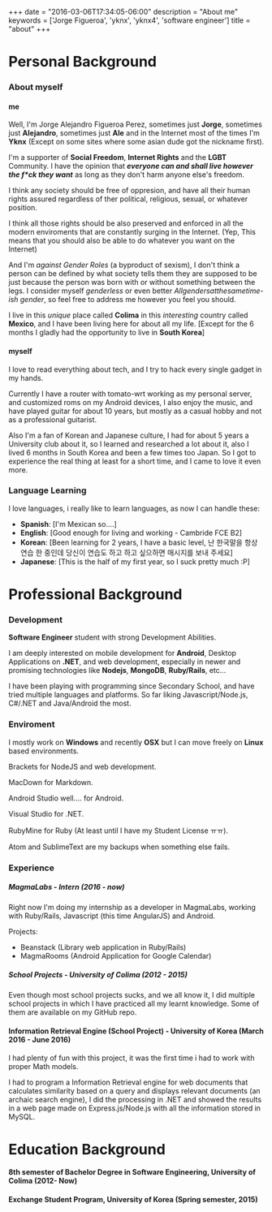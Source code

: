 +++
date = "2016-03-06T17:34:05-06:00"
description = "About me"
keywords = ['Jorge Figueroa', 'yknx', 'yknx4', 'software engineer']
title = "about"
+++

# Personal Background

### About myself

#### me
Well, I'm Jorge Alejandro Figueroa Perez, sometimes just **Jorge**, sometimes just **Alejandro**, sometimes just **Ale** and in the Internet most of the times I'm **Yknx** (Except on some sites where some asian dude got the nickname first).

I'm a supporter of **Social Freedom**, **Internet Rights** and the **LGBT** Community. I have the opinion that _**everyone can and shall live however the f*ck they want**_ as long as they don't harm anyone else's freedom.

I think any society should be free of oppresion, and have all their human rights assured regardless of ther political, religious, sexual, or whatever position. 

I think all those rights should be also preserved and enforced in all the modern enviroments that are constantly surging in the Internet. (Yep, This means that you should also be able to do whatever you want on the Internet)

And I'm *against Gender Roles* (a byproduct of sexism), I don't think a person can be defined by what society tells them they are supposed to be just because the person was born with or without something between the legs. I consider myself *genderless* or even better *Allgendersatthesametime-ish gender*, so feel free to address me however you feel you should.

I live in this *unique* place called **Colima** in this *interesting*
country called **Mexico**, and I have been living here for about all my life. [Except for the 6 months I gladly had the opportunity to live in **South Korea**]

#### myself
I love to read everything about tech, and I try to hack every
single gadget in my hands. 

Currently I have a router with
tomato-wrt working as my personal server, and customized
roms on my Android devices, I also enjoy the music, and have played guitar for about 10 years, but
mostly as a casual hobby and not as a professional guitarist.

Also I'm a fan of Korean and Japanese culture, I had for about 5 years a University club about it, so I learned and researched a lot about it, also I lived 6 months in South Korea and been a few times too Japan. So I got to experience the real thing at least for a short time, and I came to love it even more.

### Language Learning

I love languages, i really like to learn languages, as now I can handle these:

* **Spanish**: [I'm Mexican so....]
* **English**: [Good enough for living and working - Cambride FCE B2]
* **Korean**: [Been learning for 2 years, I have a basic level, 난 한국말을 항상 연습 한 중인데 당신이 연습도 하고 하고 싶으하면 매시지를 보내 주세요]
* **Japanese**: [This is the half of my first year, so I suck pretty much :P]


# Professional Background

### Development
__Software Engineer__ student with strong Development Abilities.

I am deeply interested on mobile development for **Android**,
Desktop Applications on **.NET**, and web development,
especially in newer and promising technologies like **Nodejs**,
**MongoDB**, **Ruby/Rails**, etc…

I have been playing with programming since Secondary
School, and have tried multiple languages and platforms. So
far liking Javascript/Node.js, C#/.NET and Java/Android the
most.

### Enviroment
I mostly work on **Windows** and recently **OSX** but I can move freely on **Linux** based
environments.

Brackets for NodeJS and web development.

MacDown for Markdown.

Android Studio well.... for Android.

Visual Studio for .NET.

RubyMine for Ruby (At least until I have my Student License ㅠㅠ).

Atom and SublimeText are my backups when something else fails.


### Experience
##### MagmaLabs - Intern (2016 - now)

Right now I'm doing my internship as a developer in MagmaLabs, working with Ruby/Rails, Javascript (this time AngularJS) and Android.

Projects:

* Beanstack (Library web application in Ruby/Rails) 
* MagmaRooms (Android Application for Google Calendar)


##### School Projects - University of Colima (2012 - 2015)

Even though most school projects sucks, and we all know it, I did multiple
school projects in which I  have practiced all my learnt
knowledge. Some of them are available on my GitHub repo.


#### Information Retrieval Engine (School Project) - University of Korea (March 2016 - June 2016)
I had plenty of fun with this project, it was the first time i had
to work with proper Math models. 

I had to program a Information
Retrieval engine for web documents that calculates similarity
based on a query and displays relevant documents (an
archaic search engine), I did the processing in .NET and
showed the results in a web page made on Express.js/Node.js
with all the information stored in MySQL.

# Education Background
#### 8th semester of Bachelor Degree in Software Engineering, University of Colima (2012- Now)

#### Exchange Student Program, University of Korea (Spring semester, 2015)
